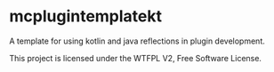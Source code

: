 # mcplugintemplatekt
A template for using kotlin and java reflections in plugin development.

This project is licensed under the WTFPL V2, Free Software License.

